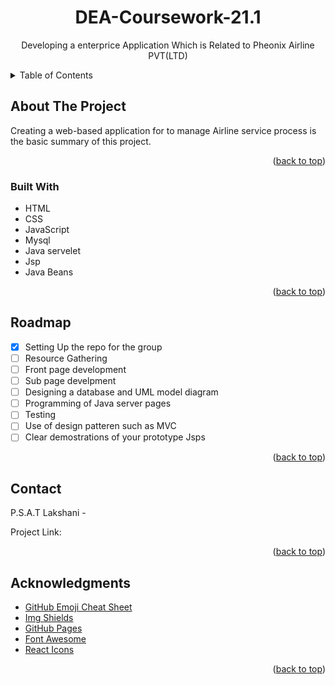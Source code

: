 <div id="top"></div>
<h1 align="center">DEA-Coursework-21.1</h1>
<p align="center">Developing a enterprice Application Which is Related to Pheonix Airline PVT(LTD) </p>
<details>
  <summary>Table of Contents</summary>
  <ol>
    
      <a href="#about-the-project">About The Project</a>
      <ul>
        <li><a href="#built-with">Built With</a></li>
      </ul>
    <li><a href="#roadmap">Roadmap</a></li>
    <li><a href="#contact">Contact</a></li>
    <li><a href="#acknowledgments">Acknowledgments</a></li>
    
  </ol>
</details>


## About The Project
Creating a web-based application for to manage Airline service process is the basic summary of this project.

<p align="right">(<a href="#top">back to top</a>)</p>

### Built With
* HTML
* CSS
* JavaScript
* Mysql
* Java servelet
* Jsp
* Java Beans

<p align="right">(<a href="#top">back to top</a>)</p>

## Roadmap
- [x] Setting Up the repo for the group
- [ ] Resource Gathering
- [ ] Front page development
- [ ] Sub page develpment
- [ ] Designing a database and UML model diagram
- [ ] Programming of Java server pages
- [ ] Testing
- [ ] Use of design patteren such as MVC
- [ ] Clear  demostrations of your prototype Jsps

<p align="right">(<a href="#top">back to top</a>)</p>


## Contact
P.S.A.T Lakshani - 


Project Link:

<p align="right">(<a href="#top">back to top</a>)</p>

## Acknowledgments
* [GitHub Emoji Cheat Sheet](https://www.webpagefx.com/tools/emoji-cheat-sheet)
* [Img Shields](https://shields.io)
* [GitHub Pages](https://pages.github.com)
* [Font Awesome](https://fontawesome.com)
* [React Icons](https://react-icons.github.io/react-icons/search)

<p align="right">(<a href="#top">back to top</a>)</p>
